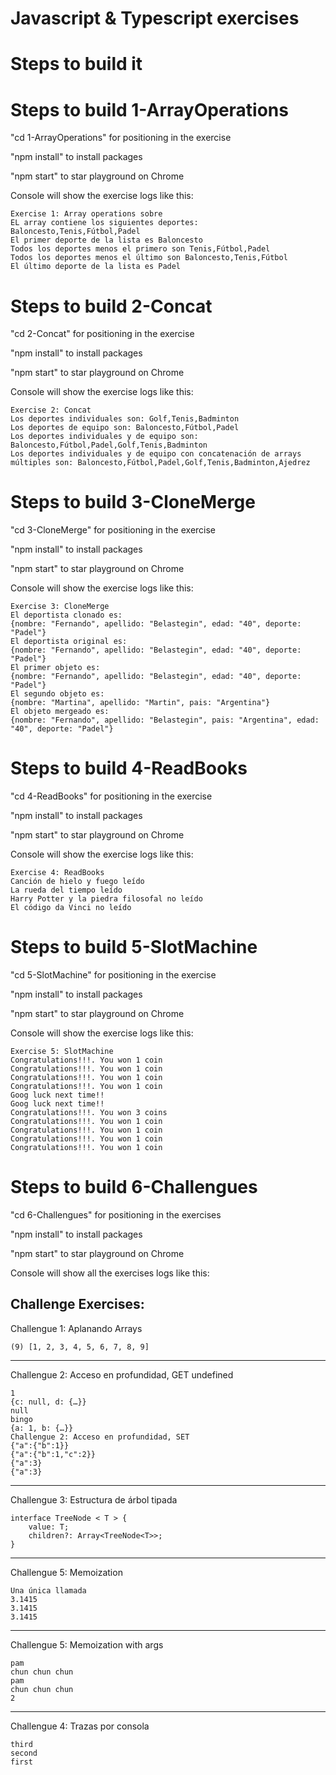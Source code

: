 # Javascript & Typescript exercises

# Steps to build it

# Steps to build 1-ArrayOperations

"cd 1-ArrayOperations" for positioning in the exercise

"npm install" to install packages

"npm start" to star playground on Chrome

Console will show the exercise logs like this:

    Exercise 1: Array operations sobre
    EL array contiene los siguientes deportes: Baloncesto,Tenis,Fútbol,Padel
    El primer deporte de la lista es Baloncesto
    Todos los deportes menos el primero son Tenis,Fútbol,Padel
    Todos los deportes menos el último son Baloncesto,Tenis,Fútbol
    El último deporte de la lista es Padel

# Steps to build 2-Concat

"cd 2-Concat" for positioning in the exercise

"npm install" to install packages

"npm start" to star playground on Chrome

Console will show the exercise logs like this:

    Exercise 2: Concat
    Los deportes individuales son: Golf,Tenis,Badminton
    Los deportes de equipo son: Baloncesto,Fútbol,Padel
    Los deportes individuales y de equipo son: Baloncesto,Fútbol,Padel,Golf,Tenis,Badminton
    Los deportes individuales y de equipo con concatenación de arrays múltiples son: Baloncesto,Fútbol,Padel,Golf,Tenis,Badminton,Ajedrez

# Steps to build 3-CloneMerge

"cd 3-CloneMerge" for positioning in the exercise

"npm install" to install packages

"npm start" to star playground on Chrome

Console will show the exercise logs like this:

    Exercise 3: CloneMerge
    El deportista clonado es: 
    {nombre: "Fernando", apellido: "Belastegin", edad: "40", deporte: "Padel"}
    El deportista original es: 
    {nombre: "Fernando", apellido: "Belastegin", edad: "40", deporte: "Padel"}
    El primer objeto es: 
    {nombre: "Fernando", apellido: "Belastegin", edad: "40", deporte: "Padel"}
    El segundo objeto es: 
    {nombre: "Martina", apellido: "Martin", pais: "Argentina"}
    El objeto mergeado es: 
    {nombre: "Fernando", apellido: "Belastegin", pais: "Argentina", edad: "40", deporte: "Padel"}

# Steps to build 4-ReadBooks

"cd 4-ReadBooks" for positioning in the exercise

"npm install" to install packages

"npm start" to star playground on Chrome

Console will show the exercise logs like this:

    Exercise 4: ReadBooks
    Canción de hielo y fuego leído
    La rueda del tiempo leído
    Harry Potter y la piedra filosofal no leído
    El código da Vinci no leído

# Steps to build 5-SlotMachine

"cd 5-SlotMachine" for positioning in the exercise

"npm install" to install packages

"npm start" to star playground on Chrome

Console will show the exercise logs like this:

    Exercise 5: SlotMachine
    Congratulations!!!. You won 1 coin
    Congratulations!!!. You won 1 coin
    Congratulations!!!. You won 1 coin
    Congratulations!!!. You won 1 coin
    Goog luck next time!!
    Goog luck next time!!
    Congratulations!!!. You won 3 coins
    Congratulations!!!. You won 1 coin
    Congratulations!!!. You won 1 coin
    Congratulations!!!. You won 1 coin
    Congratulations!!!. You won 1 coin

# Steps to build 6-Challengues

"cd 6-Challengues" for positioning in the exercises

"npm install" to install packages

"npm start" to star playground on Chrome

Console will show all the exercises logs like this:

Challenge Exercises:
--------------------

Challengue 1: Aplanando Arrays

    (9) [1, 2, 3, 4, 5, 6, 7, 8, 9]

***********************************************************

Challengue 2: Acceso en profundidad, GET undefined

    1
    {c: null, d: {…}}
    null
    bingo
    {a: 1, b: {…}}
    Challengue 2: Acceso en profundidad, SET
    {"a":{"b":1}}
    {"a":{"b":1,"c":2}}
    {"a":3}
    {"a":3}

***********************************************************

Challengue 3: Estructura de árbol tipada 

    interface TreeNode < T > {
        value: T;
        children?: Array<TreeNode<T>>;
    }

***********************************************************

Challengue 5: Memoization

    Una única llamada
    3.1415
    3.1415
    3.1415

***********************************************************

Challengue 5: Memoization with args

    pam
    chun chun chun
    pam
    chun chun chun
    2

***********************************************************

Challengue 4: Trazas por consola

    third
    second
    first